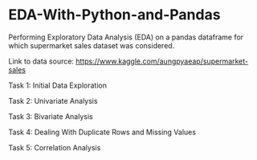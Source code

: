 # EDA-With-Python-and-Pandas

Performing Exploratory Data Analysis (EDA) on a pandas dataframe for which supermarket sales dataset was considered.

Link to data source: https://www.kaggle.com/aungpyaeap/supermarket-sales

Task 1: Initial Data Exploration

Task 2: Univariate Analysis

Task 3: Bivariate Analysis

Task 4: Dealing With Duplicate Rows and Missing Values

Task 5: Correlation Analysis
